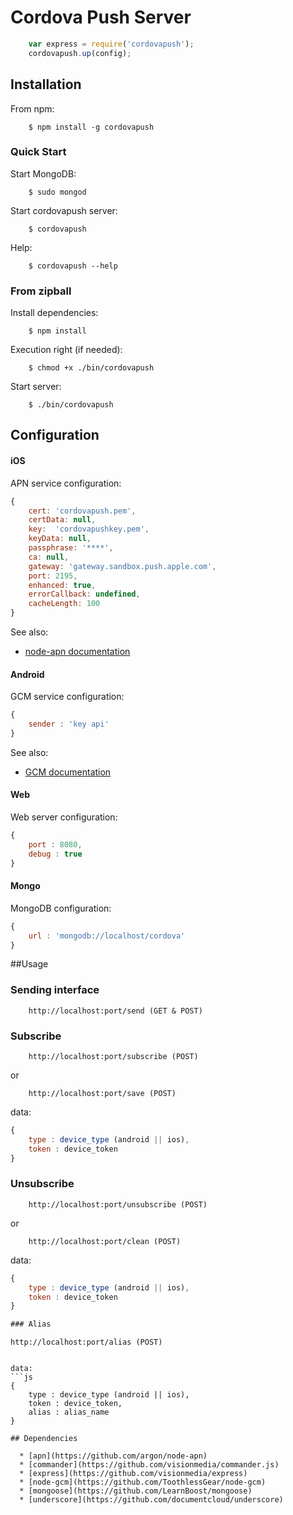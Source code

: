 # Cordova Push Server

```js
    var express = require('cordovapush');
    cordovapush.up(config);
```

## Installation

From npm:
```shell
    $ npm install -g cordovapush
```

### Quick Start

Start MongoDB:
```shell
    $ sudo mongod
```

Start cordovapush server:
```shell
    $ cordovapush
```

Help:
```shell
    $ cordovapush --help
```

### From zipball

Install dependencies:
```shell
    $ npm install
```

Execution right (if needed):
```shell
    $ chmod +x ./bin/cordovapush
```

Start server:
```shell
    $ ./bin/cordovapush
```

## Configuration

#### iOS

APN service configuration:
```js
{
	cert: 'cordovapush.pem',
	certData: null,
	key:  'cordovapushkey.pem',
	keyData: null,
	passphrase: '****',
	ca: null,
	gateway: 'gateway.sandbox.push.apple.com',
	port: 2195,
	enhanced: true,
	errorCallback: undefined,
	cacheLength: 100
}
```
See also:
  + [node-apn documentation](https://github.com/argon/node-apn#connecting)

#### Android

GCM service configuration:
```js
{
	sender : 'key api'
}
```
See also:
  + [GCM documentation](http://developer.android.com/guide/google/gcm/gs.html)

#### Web

Web server configuration:
```js
{
	port : 8080,
	debug : true
}
```

#### Mongo

MongoDB configuration:
```js
{
	url : 'mongodb://localhost/cordova'
}
```

##Usage

### Sending interface

```
    http://localhost:port/send (GET & POST)
```

### Subscribe

```
    http://localhost:port/subscribe (POST)
```

or


```
    http://localhost:port/save (POST)
```

data:
```js
{
	type : device_type (android || ios),
	token : device_token
}
```

### Unsubscribe

```
    http://localhost:port/unsubscribe (POST)
```

or


```
    http://localhost:port/clean (POST)
```

data:
```js
{
	type : device_type (android || ios),
	token : device_token
}

### Alias

```
    http://localhost:port/alias (POST)
```

data:
```js
{
	type : device_type (android || ios),
	token : device_token,
	alias : alias_name
}

## Dependencies

  * [apn](https://github.com/argon/node-apn)
  * [commander](https://github.com/visionmedia/commander.js)
  * [express](https://github.com/visionmedia/express)
  * [node-gcm](https://github.com/ToothlessGear/node-gcm)
  * [mongoose](https://github.com/LearnBoost/mongoose)
  * [underscore](https://github.com/documentcloud/underscore)

